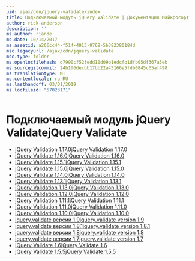 ```yaml
---
uid: ajax/cdn/jquery-validate/index
title: Подключаемый модуль jQuery Validate | Документация Майкрософт
author: rick-anderson
description: ''
ms.author: riande
ms.date: 10/14/2017
ms.assetid: a266cc44-f514-4913-9768-5b382380184d
msc.legacyurl: /ajax/cdn/jquery-validate
msc.type: folder
ms.openlocfilehash: d7990cf52fedd10d09b1edcfb1dfb05df367a5eb
ms.sourcegitcommit: 24b1f6decbb17bb22a45166e5fdb0845c65af498
ms.translationtype: MT
ms.contentlocale: ru-RU
ms.lasthandoff: 03/01/2019
ms.locfileid: "57023171"
---
```

<a name="jquery-validate"></a><span data-ttu-id="aae97-102">Подключаемый модуль jQuery Validate</span><span class="sxs-lookup"><span data-stu-id="aae97-102">jQuery Validate</span></span>
====================
- [<span data-ttu-id="aae97-103">jQuery Validation 1.17.0</span><span class="sxs-lookup"><span data-stu-id="aae97-103">jQuery Validation 1.17.0</span></span>](cdnjqueryvalidate1170.md)
- [<span data-ttu-id="aae97-104">jQuery Validate 1.16.0</span><span class="sxs-lookup"><span data-stu-id="aae97-104">jQuery Validation 1.16.0</span></span>](cdnjqueryvalidate1160.md)
- [<span data-ttu-id="aae97-105">jQuery Validate 1.15.1</span><span class="sxs-lookup"><span data-stu-id="aae97-105">jQuery Validation 1.15.1</span></span>](cdnjqueryvalidate1151.md)
- [<span data-ttu-id="aae97-106">jQuery Validate 1.15.0</span><span class="sxs-lookup"><span data-stu-id="aae97-106">jQuery Validation 1.15.0</span></span>](cdnjqueryvalidate1150.md)
- [<span data-ttu-id="aae97-107">jQuery Validate 1.14.0</span><span class="sxs-lookup"><span data-stu-id="aae97-107">jQuery Validation 1.14.0</span></span>](cdnjqueryvalidate1140.md)
- [<span data-ttu-id="aae97-108">jQuery Validate 1.13.1</span><span class="sxs-lookup"><span data-stu-id="aae97-108">jQuery Validation 1.13.1</span></span>](cdnjqueryvalidate1131.md)
- [<span data-ttu-id="aae97-109">jQuery Validation 1.13.0</span><span class="sxs-lookup"><span data-stu-id="aae97-109">jQuery Validation 1.13.0</span></span>](cdnjqueryvalidate1130.md)
- [<span data-ttu-id="aae97-110">jQuery Validation 1.12.0</span><span class="sxs-lookup"><span data-stu-id="aae97-110">jQuery Validation 1.12.0</span></span>](cdnjqueryvalidate1120.md)
- [<span data-ttu-id="aae97-111">jQuery Validation 1.11.1</span><span class="sxs-lookup"><span data-stu-id="aae97-111">jQuery Validation 1.11.1</span></span>](cdnjqueryvalidate1111.md)
- [<span data-ttu-id="aae97-112">jQuery Validation 1.11.0</span><span class="sxs-lookup"><span data-stu-id="aae97-112">jQuery Validation 1.11.0</span></span>](cdnjqueryvalidate111.md)
- [<span data-ttu-id="aae97-113">jQuery Validation 1.10.0</span><span class="sxs-lookup"><span data-stu-id="aae97-113">jQuery Validation 1.10.0</span></span>](cdnjqueryvalidate110.md)
- [<span data-ttu-id="aae97-114">jquery.validate версии 1.9</span><span class="sxs-lookup"><span data-stu-id="aae97-114">jquery.validate version 1.9</span></span>](cdnjqueryvalidate19.md)
- [<span data-ttu-id="aae97-115">jquery.validate версии 1.8.1</span><span class="sxs-lookup"><span data-stu-id="aae97-115">jquery.validate version 1.8.1</span></span>](cdnjqueryvalidate181.md)
- [<span data-ttu-id="aae97-116">jquery.validate версии 1.8</span><span class="sxs-lookup"><span data-stu-id="aae97-116">jquery.validate version 1.8</span></span>](cdnjqueryvalidate18.md)
- [<span data-ttu-id="aae97-117">jquery.validate версии 1.7</span><span class="sxs-lookup"><span data-stu-id="aae97-117">jquery.validate version 1.7</span></span>](cdnjqueryvalidate17.md)
- [<span data-ttu-id="aae97-118">jQuery Validate 1.6</span><span class="sxs-lookup"><span data-stu-id="aae97-118">jQuery Validate 1.6</span></span>](cdnjqueryvalidate16.md)
- [<span data-ttu-id="aae97-119">jQuery Validate 1.5.5</span><span class="sxs-lookup"><span data-stu-id="aae97-119">jQuery Validate 1.5.5</span></span>](cdnjqueryvalidate155.md)
